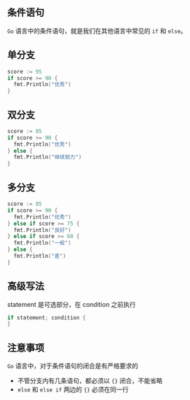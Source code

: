 ## 条件语句

`Go` 语言中的条件语句，就是我们在其他语言中常见的 `if` 和 `else`。

## 单分支

```go
score := 95
if score >= 90 {
  fmt.Println("优秀")
}
```

## 双分支

```go
score := 85
if score >= 90 {
  fmt.Println("优秀")
} else {
  fmt.Println("继续努力")
}
```

## 多分支

```go
score := 85
if score >= 90 {
  fmt.Println("优秀")
} else if score >= 75 {
  fmt.Println("良好")
} else if score >= 60 {
  fmt.Println("一般")
} else {
  fmt.Println("差")
}
```

## 高级写法

statement 是可选部分，在 condition 之前执行

```go
if statement; condition {
}
```

## 注意事项

`Go` 语言中，对于条件语句的闭合是有严格要求的

* 不管分支内有几条语句，都必须以 `{}` 闭合，不能省略
* `else` 和 `else if` 两边的 `{}` 必须在同一行

